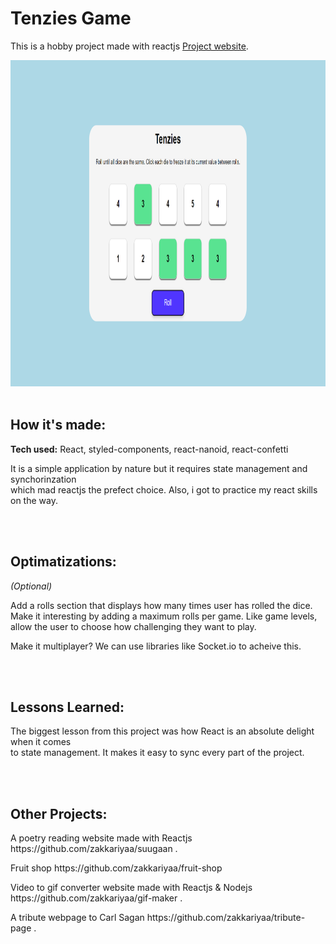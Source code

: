 # Tenzies Game

This is a hobby project made with reactjs [Project website](https://tenzidice.netlify.app/).

<img src="https://raw.githubusercontent.com/zakkariyaa/tenzies-game/db9fb6c857847c3508c4273b28ed375f90babbd3/src/assets/tenzi-react.png?raw=true" alt="Tenzies Game" height="522px" width="100%" />

<br />
<br />
<h2>How it's made:</h2>
<p><b>Tech used:</b> React, styled-components, react-nanoid, react-confetti</p>
<p>It is a simple application by nature but it requires state management and synchorinzation
<br>which mad reactjs the prefect choice. Also, i got to practice my react skills on the way.</p>

<br />
<br />
<h2>Optimatizations:</h2>
<p><i>(Optional)</i></p>
<p>Add a rolls section that displays how many times user has rolled the dice.
<br>Make it interesting by  adding a maximum rolls per game. Like game levels,
<br>allow the user to choose how challenging they want to play.</p>

<p>Make it multiplayer? We can use libraries like Socket.io to acheive this.</p>

<br />
<br />
<h2>Lessons Learned:</h2>
<p>The biggest lesson from this project was how React is an absolute delight when it comes
<br>to state management. It makes it easy to sync every part of the project.</p>

<br />
<br />
<h2>Other Projects:</h2>
<p>A poetry reading website made with Reactjs https://github.com/zakkariyaa/suugaan .</p>
<p>Fruit shop https://github.com/zakkariyaa/fruit-shop</p>
<p>Video to gif converter website made with Reactjs & Nodejs https://github.com/zakkariyaa/gif-maker .</p>
<p>A tribute webpage to Carl Sagan https://github.com/zakkariyaa/tribute-page .</p>
